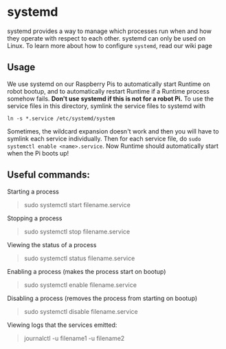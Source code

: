 # systemd

systemd provides a way to manage which processes run when and how they operate with respect to each other. systemd can only be used on Linux. To learn more about how to configure `systemd`, read our wiki page 

## Usage

We use systemd on our Raspberry Pis to automatically start Runtime on robot bootup, and to automatically restart Runtime if a Runtime process somehow fails. **Don't use systemd if this is not for a robot Pi.** To use the service files in this directory, symlink the service files to systemd with

    ln -s *.service /etc/systemd/system

Sometimes, the wildcard expansion doesn't work and then you will have to symlink each service individually. Then for each service file, do `sudo systemctl enable <name>.service`. Now Runtime should automatically start when the Pi boots up!


## Useful commands:

Starting a process
> sudo systemctl start filename.service

Stopping a process
> sudo systemctl stop filename.service

Viewing the status of a process
> sudo systemctl status filename.service

Enabling a process (makes the process start on bootup)
> sudo systemctl enable filename.service

Disabling a process (removes the process from starting on bootup)
> sudo systemctl disable filename.service

Viewing logs that the services emitted:
> journalctl -u filename1 -u filename2